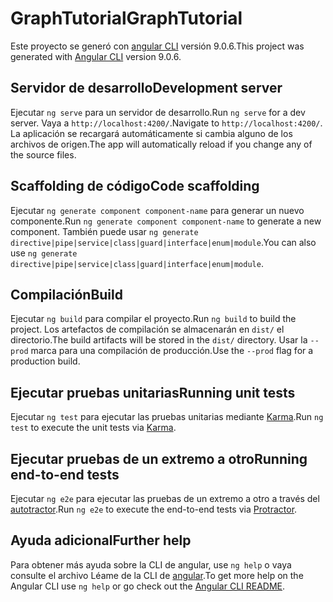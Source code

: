 # <a name="graphtutorial"></a><span data-ttu-id="0a96e-101">GraphTutorial</span><span class="sxs-lookup"><span data-stu-id="0a96e-101">GraphTutorial</span></span>

<span data-ttu-id="0a96e-102">Este proyecto se generó con [angular CLI](https://github.com/angular/angular-cli) versión 9.0.6.</span><span class="sxs-lookup"><span data-stu-id="0a96e-102">This project was generated with [Angular CLI](https://github.com/angular/angular-cli) version 9.0.6.</span></span>

## <a name="development-server"></a><span data-ttu-id="0a96e-103">Servidor de desarrollo</span><span class="sxs-lookup"><span data-stu-id="0a96e-103">Development server</span></span>

<span data-ttu-id="0a96e-104">Ejecutar `ng serve` para un servidor de desarrollo.</span><span class="sxs-lookup"><span data-stu-id="0a96e-104">Run `ng serve` for a dev server.</span></span> <span data-ttu-id="0a96e-105">Vaya a `http://localhost:4200/`.</span><span class="sxs-lookup"><span data-stu-id="0a96e-105">Navigate to `http://localhost:4200/`.</span></span> <span data-ttu-id="0a96e-106">La aplicación se recargará automáticamente si cambia alguno de los archivos de origen.</span><span class="sxs-lookup"><span data-stu-id="0a96e-106">The app will automatically reload if you change any of the source files.</span></span>

## <a name="code-scaffolding"></a><span data-ttu-id="0a96e-107">Scaffolding de código</span><span class="sxs-lookup"><span data-stu-id="0a96e-107">Code scaffolding</span></span>

<span data-ttu-id="0a96e-108">Ejecutar `ng generate component component-name` para generar un nuevo componente.</span><span class="sxs-lookup"><span data-stu-id="0a96e-108">Run `ng generate component component-name` to generate a new component.</span></span> <span data-ttu-id="0a96e-109">También puede usar `ng generate directive|pipe|service|class|guard|interface|enum|module`.</span><span class="sxs-lookup"><span data-stu-id="0a96e-109">You can also use `ng generate directive|pipe|service|class|guard|interface|enum|module`.</span></span>

## <a name="build"></a><span data-ttu-id="0a96e-110">Compilación</span><span class="sxs-lookup"><span data-stu-id="0a96e-110">Build</span></span>

<span data-ttu-id="0a96e-111">Ejecutar `ng build` para compilar el proyecto.</span><span class="sxs-lookup"><span data-stu-id="0a96e-111">Run `ng build` to build the project.</span></span> <span data-ttu-id="0a96e-112">Los artefactos de compilación se almacenarán en `dist/` el directorio.</span><span class="sxs-lookup"><span data-stu-id="0a96e-112">The build artifacts will be stored in the `dist/` directory.</span></span> <span data-ttu-id="0a96e-113">Usar la `--prod` marca para una compilación de producción.</span><span class="sxs-lookup"><span data-stu-id="0a96e-113">Use the `--prod` flag for a production build.</span></span>

## <a name="running-unit-tests"></a><span data-ttu-id="0a96e-114">Ejecutar pruebas unitarias</span><span class="sxs-lookup"><span data-stu-id="0a96e-114">Running unit tests</span></span>

<span data-ttu-id="0a96e-115">Ejecutar `ng test` para ejecutar las pruebas unitarias mediante [Karma](https://karma-runner.github.io).</span><span class="sxs-lookup"><span data-stu-id="0a96e-115">Run `ng test` to execute the unit tests via [Karma](https://karma-runner.github.io).</span></span>

## <a name="running-end-to-end-tests"></a><span data-ttu-id="0a96e-116">Ejecutar pruebas de un extremo a otro</span><span class="sxs-lookup"><span data-stu-id="0a96e-116">Running end-to-end tests</span></span>

<span data-ttu-id="0a96e-117">Ejecutar `ng e2e` para ejecutar las pruebas de un extremo a otro a través del [autotractor](http://www.protractortest.org/).</span><span class="sxs-lookup"><span data-stu-id="0a96e-117">Run `ng e2e` to execute the end-to-end tests via [Protractor](http://www.protractortest.org/).</span></span>

## <a name="further-help"></a><span data-ttu-id="0a96e-118">Ayuda adicional</span><span class="sxs-lookup"><span data-stu-id="0a96e-118">Further help</span></span>

<span data-ttu-id="0a96e-119">Para obtener más ayuda sobre la CLI de angular, use `ng help` o vaya consulte el archivo Léame de la CLI de [angular](https://github.com/angular/angular-cli/blob/master/README.md).</span><span class="sxs-lookup"><span data-stu-id="0a96e-119">To get more help on the Angular CLI use `ng help` or go check out the [Angular CLI README](https://github.com/angular/angular-cli/blob/master/README.md).</span></span>
